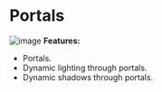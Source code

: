 # Portals
![image](https://github.com/quad58/Portals/assets/86720835/b77f4a29-639a-4bd3-87dc-b76d105aaf45)
**Features:**
- Portals.
- Dynamic lighting through portals.
- Dynamic shadows through portals.
